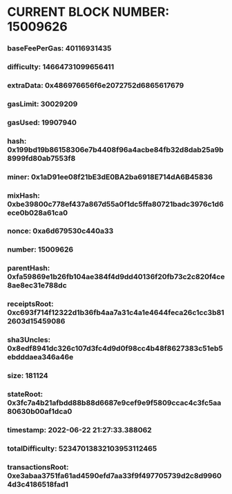 # CURRENT BLOCK NUMBER: 15009626

### baseFeePerGas: 40116931435
### difficulty: 14664731099656411
### extraData: 0x486976656f6e2072752d6865617679
### gasLimit: 30029209
### gasUsed: 19907940
### hash: 0x199bd19b86158306e7b4408f96a4acbe84fb32d8dab25a9b8999fd80ab7553f8
### miner: 0x1aD91ee08f21bE3dE0BA2ba6918E714dA6B45836
### mixHash: 0xbe39800c778ef437a867d55a0f1dc5ffa80721badc3976c1d6ece0b028a61ca0
### nonce: 0xa6d679530c440a33
### number: 15009626
### parentHash: 0xfa59869e1b26fb104ae384f4d9dd40136f20fb73c2c820f4ce8ae8ec31e788dc
### receiptsRoot: 0xc693f714f12322d1b36fb4aa7a31c4a1e4644feca26c1cc3b812603d15459086
### sha3Uncles: 0x8edf8941dc326c107d3fc4d9d0f98cc4b48f8627383c51eb5ebdddaea346a46e
### size: 181124
### stateRoot: 0x3fc7a4b21afbdd88b88d6687e9cef9e9f5809ccac4c3fc5aa80630b00af1dca0
### timestamp: 2022-06-22 21:27:33.388062
### totalDifficulty: 52347013832103953112465
### transactionsRoot: 0xe3abaa3751fa61ad4590efd7aa33f9f497705739d2c8d99604d3c4186518fad1
